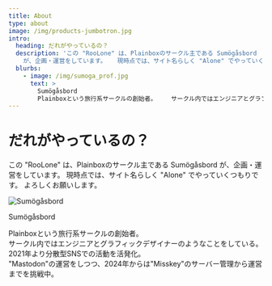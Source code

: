 ```yaml
---
title: About
type: about
image: /img/products-jumbotron.jpg
intro:
  heading: だれがやっているの？
  description: 'この "RooLone" は、Plainboxのサークル主である Sumögåsbord
    が、企画・運営をしています。   現時点では、サイト名らしく "Alone" でやっていくつもりです。    よろしくお願いします。 '
  blurbs:
    - image: /img/sumoga_prof.jpg
      text: >
        Sumögåsbord
        Plainboxという旅行系サークルの創始者。    サークル内ではエンジニアとグラフィックデザイナーのようなことをしている。   2021年より分散型SNSでの活動を活発化。"Mastodon"の運営をしつつ、2024年からは"Misskey"のサーバー管理から運営までを挑戦中。
---
```

# だれがやっているの？

この "RooLone" は、Plainboxのサークル主である Sumögåsbord が、企画・運営をしています。 現時点では、サイト名らしく "Alone" でやっていくつもりです。 よろしくお願いします。

![Sumögåsbord](img/sumoga_prof.jpg "Sumögåsbord")

Sumögåsbord

Plainboxという旅行系サークルの創始者。\
サークル内ではエンジニアとグラフィックデザイナーのようなことをしている。 2021年より分散型SNSでの活動を活発化。\
"Mastodon"の運営をしつつ、2024年からは"Misskey"のサーバー管理から運営までを挑戦中。